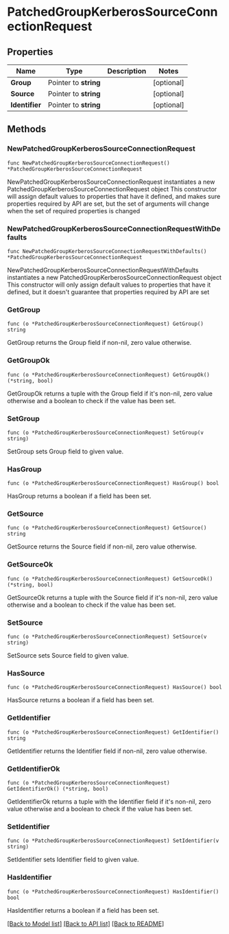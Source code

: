 # PatchedGroupKerberosSourceConnectionRequest

## Properties

Name | Type | Description | Notes
------------ | ------------- | ------------- | -------------
**Group** | Pointer to **string** |  | [optional] 
**Source** | Pointer to **string** |  | [optional] 
**Identifier** | Pointer to **string** |  | [optional] 

## Methods

### NewPatchedGroupKerberosSourceConnectionRequest

`func NewPatchedGroupKerberosSourceConnectionRequest() *PatchedGroupKerberosSourceConnectionRequest`

NewPatchedGroupKerberosSourceConnectionRequest instantiates a new PatchedGroupKerberosSourceConnectionRequest object
This constructor will assign default values to properties that have it defined,
and makes sure properties required by API are set, but the set of arguments
will change when the set of required properties is changed

### NewPatchedGroupKerberosSourceConnectionRequestWithDefaults

`func NewPatchedGroupKerberosSourceConnectionRequestWithDefaults() *PatchedGroupKerberosSourceConnectionRequest`

NewPatchedGroupKerberosSourceConnectionRequestWithDefaults instantiates a new PatchedGroupKerberosSourceConnectionRequest object
This constructor will only assign default values to properties that have it defined,
but it doesn't guarantee that properties required by API are set

### GetGroup

`func (o *PatchedGroupKerberosSourceConnectionRequest) GetGroup() string`

GetGroup returns the Group field if non-nil, zero value otherwise.

### GetGroupOk

`func (o *PatchedGroupKerberosSourceConnectionRequest) GetGroupOk() (*string, bool)`

GetGroupOk returns a tuple with the Group field if it's non-nil, zero value otherwise
and a boolean to check if the value has been set.

### SetGroup

`func (o *PatchedGroupKerberosSourceConnectionRequest) SetGroup(v string)`

SetGroup sets Group field to given value.

### HasGroup

`func (o *PatchedGroupKerberosSourceConnectionRequest) HasGroup() bool`

HasGroup returns a boolean if a field has been set.

### GetSource

`func (o *PatchedGroupKerberosSourceConnectionRequest) GetSource() string`

GetSource returns the Source field if non-nil, zero value otherwise.

### GetSourceOk

`func (o *PatchedGroupKerberosSourceConnectionRequest) GetSourceOk() (*string, bool)`

GetSourceOk returns a tuple with the Source field if it's non-nil, zero value otherwise
and a boolean to check if the value has been set.

### SetSource

`func (o *PatchedGroupKerberosSourceConnectionRequest) SetSource(v string)`

SetSource sets Source field to given value.

### HasSource

`func (o *PatchedGroupKerberosSourceConnectionRequest) HasSource() bool`

HasSource returns a boolean if a field has been set.

### GetIdentifier

`func (o *PatchedGroupKerberosSourceConnectionRequest) GetIdentifier() string`

GetIdentifier returns the Identifier field if non-nil, zero value otherwise.

### GetIdentifierOk

`func (o *PatchedGroupKerberosSourceConnectionRequest) GetIdentifierOk() (*string, bool)`

GetIdentifierOk returns a tuple with the Identifier field if it's non-nil, zero value otherwise
and a boolean to check if the value has been set.

### SetIdentifier

`func (o *PatchedGroupKerberosSourceConnectionRequest) SetIdentifier(v string)`

SetIdentifier sets Identifier field to given value.

### HasIdentifier

`func (o *PatchedGroupKerberosSourceConnectionRequest) HasIdentifier() bool`

HasIdentifier returns a boolean if a field has been set.


[[Back to Model list]](../README.md#documentation-for-models) [[Back to API list]](../README.md#documentation-for-api-endpoints) [[Back to README]](../README.md)


